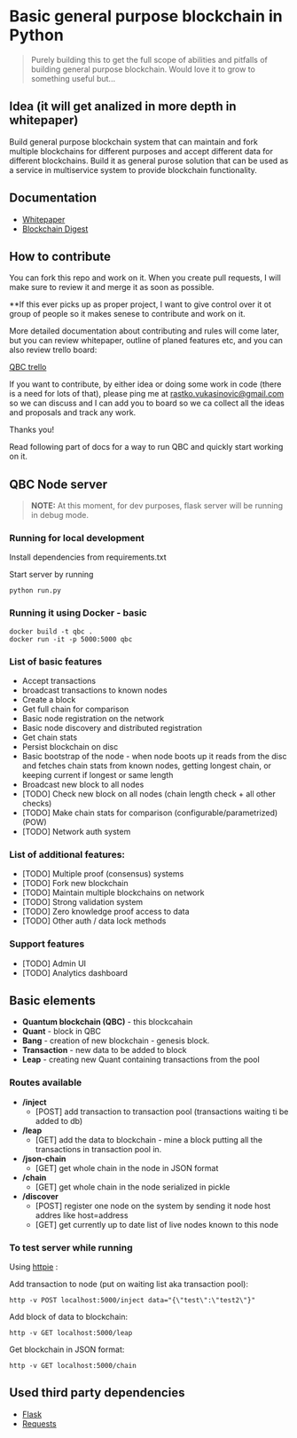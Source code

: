 # Basic general purpose blockchain in Python

> Purely building this to get the full scope of abilities and pitfalls of building general purpose blockchain. Would love it to grow to something useful but... 

## Idea (it will get analized in more depth in whitepaper)

Build general purpose blockchain system that can maintain and fork multiple blockchains for different purposes and accept different data for different blockchains. Build it as general purose solution that can be used as a service in multiservice system to provide blockchain functionality.

## Documentation

* [Whitepaper](documentation/whitepaper.md)
* [Blockchain Digest](documentation/blockchain-digest.md)

## How to contribute

You can fork this repo and work on it. When you create pull requests, I will make sure to review it and merge it as soon as possible.

**If this ever picks up as proper project, I want to give control over it ot group of people so it makes senese to contribute and work on it.

More detailed documentation about contributing and rules will come later, but you can review whitepaper, outline of planed features etc, and you can also review trello board:

[QBC trello](https://trello.com/b/IKDDvvC1/quantum-blockchain)

If you want to contribute, by either idea or doing some work in code (there is a need for lots of that), please ping me at rastko.vukasinovic@gmail.com so we can discuss and I can add you to board so we ca collect all the ideas and proposals and track any work.

Thanks you!

Read following part of docs for a way to run QBC and quickly start working on it.

## QBC Node server

> **NOTE:** At this moment, for dev purposes, flask server will be running in debug mode.

### Running for local development
Install dependencies from requirements.txt

Start server by running

```
python run.py
```
### Running it using Docker - basic
```
docker build -t qbc .
docker run -it -p 5000:5000 qbc
```

### List of basic features

* Accept transactions
* broadcast transactions to known nodes
* Create a block
* Get full chain for comparison
* Basic node registration on the network
* Basic node discovery and distributed registration 
* Get chain stats
* Persist blockchain on disc
* Basic bootstrap of the node - when node boots up it reads from the disc and fetches chain stats from known nodes, getting longest chain, or keeping current if longest or same length
* Broadcast new block to all nodes
* [TODO] Check new block on all nodes (chain length check + all other checks)
* [TODO] Make chain stats for comparison (configurable/parametrized) (POW)
* [TODO] Network auth system


### List of additional features:
* [TODO] Multiple proof (consensus) systems
* [TODO] Fork new blockchain
* [TODO] Maintain multiple blockchains on network
* [TODO] Strong validation system
* [TODO] Zero knowledge proof access to data
* [TODO] Other auth / data lock methods

### Support features
* [TODO] Admin UI 
* [TODO] Analytics dashboard


## Basic elements

* **Quantum blockchain (QBC)** - this blockcahain 
* **Quant** - block in QBC
* **Bang** - creation of new blockchain - genesis block.
* **Transaction** - new data to be added to block
* **Leap** - creating new Quant containing transactions from the pool

### Routes available

* **/inject** 
  * [POST] add transaction to transaction pool (transactions waiting ti be added to db)
* **/leap** 
  * [GET] add the data to blockchain - mine a block putting all the transactions in transaction pool in.
* **/json-chain** 
  * [GET] get whole chain in the node in JSON format
* **/chain** 
  * [GET] get whole chain in the node serialized in pickle
* **/discover** 
  * [POST] register one node on the system by sending it node host addres like host=address
  * [GET] get currently up to date list of live nodes known to this node

### To test server while running

Using [httpie](https://httpie.org/) :

Add transaction to node (put on waiting list aka transaction pool):

```
http -v POST localhost:5000/inject data="{\"test\":\"test2\"}"
```

Add block of data to blockchain:
```
http -v GET localhost:5000/leap
```

Get blockchain in JSON format:
```
http -v GET localhost:5000/chain
```

## Used third party dependencies

* [Flask](http://flask.pocoo.org/docs/0.12/quickstart/)
* [Requests](http://docs.python-requests.org/en/latest/user/quickstart/)

